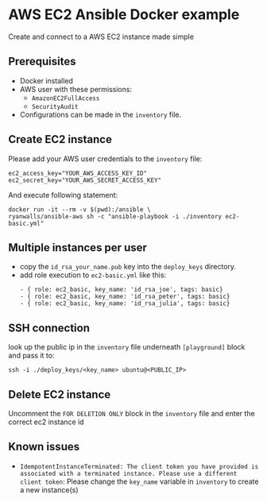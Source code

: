 # AWS EC2 Ansible Docker example
Create and connect to a AWS EC2 instance made simple

## Prerequisites
* Docker installed
* AWS user with these permissions:
  * `AmazonEC2FullAccess`
  * `SecurityAudit`
* Configurations can be made in the `inventory` file.

## Create EC2 instance

Please add your AWS user credentials to the `inventory` file:
```
ec2_access_key="YOUR_AWS_ACCESS_KEY_ID"
ec2_secret_key="YOUR_AWS_SECRET_ACCESS_KEY"
```

And execute following statement:
```
docker run -it --rm -v $(pwd):/ansible \
ryanwalls/ansible-aws sh -c "ansible-playbook -i ./inventory ec2-basic.yml"
```

## Multiple instances per user
* copy the `id_rsa_your_name.pub` key into the `deploy_keys` directory.
* add role execution to `ec2-basic.yml` like this: 
  ```
  - { role: ec2_basic, key_name: 'id_rsa_joe', tags: basic}
  - { role: ec2_basic, key_name: 'id_rsa_peter', tags: basic}
  - { role: ec2_basic, key_name: 'id_rsa_julia', tags: basic}
  ```

## SSH connection
look up the public ip in the `inventory` file underneath `[playground]` block and pass it to:

`ssh -i ./deploy_keys/<key_name> ubuntu@<PUBLIC_IP>`


## Delete EC2 instance
Uncomment the `FOR DELETION ONLY` block in the `inventory` file and enter the correct ec2 instance id

## Known issues
* `IdempotentInstanceTerminated: The client token you have provided is associated with a terminated instance. Please use a different client token`: Please change the `key_name` variable in `inventory` to create a new instance(s)